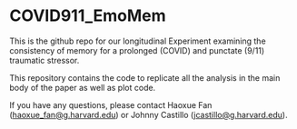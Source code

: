 # COVID911_EmoMem

This is the github repo for our longitudinal Experiment examining the consistency of memory for a prolonged (COVID) and punctate (9/11) traumatic stressor.

This repository contains the code to replicate all the analysis in the main body
of the paper as well as plot code.

If you have any questions, please contact Haoxue Fan (haoxue_fan@g.harvard.edu) or Johnny Castillo (jcastillo@g.harvard.edu).
